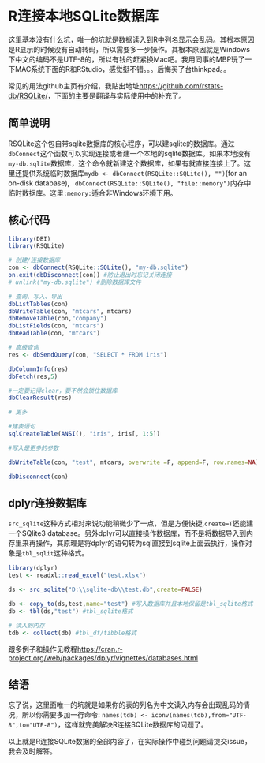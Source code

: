 # R连接本地SQLite数据库

这里基本没有什么坑，唯一的坑就是数据读入到R中列名显示会乱码。其根本原因是R显示的时候没有自动转码，所以需要多一步操作。其根本原因就是Windows下中文的编码不是UTF-8的，所以有钱的赶紧换Mac吧。我用同事的MBP玩了一下MAC系统下面的R和RStudio，感觉挺不错。。。后悔买了台thinkpad。。

常见的用法github主页有介绍，我贴出地址<https://github.com/rstats-db/RSQLite/>，下面的主要是翻译与实际使用中的补充了。


## 简单说明

RSQLite这个包自带sqlite数据库的核心程序，可以建sqlite的数据库。通过`dbConnect`这个函数可以实现连接或者建一个本地的sqlite数据库。如果本地没有`my-db.sqlite`数据库，这个命令就新建这个数据库，如果有就直接连接上了。这里还提供系统临时数据库`mydb <- dbConnect(RSQLite::SQLite(), "")`(for an on-disk database), ` dbConnect(RSQLite::SQLite(), "file::memory")`内存中临时数据库。这里`:memory:`适合非Windows环境下用。

## 核心代码

```r
library(DBI)
library(RSQLite)

# 创建/连接数据库
con <- dbConnect(RSQLite::SQLite(), "my-db.sqlite")
on.exit(dbDisconnect(con)) #防止退出时忘记关闭连接
# unlink("my-db.sqlite") #删除数据库文件

# 查询、写入、导出
dbListTables(con)
dbWriteTable(con, "mtcars", mtcars)
dbRemoveTable(con,"company")
dbListFields(con, "mtcars")
dbReadTable(con, "mtcars")

# 高级查询
res <- dbSendQuery(con, "SELECT * FROM iris")

dbColumnInfo(res)
dbFetch(res,5)

#一定要记得clear，要不然会锁住数据库
dbClearResult(res)

# 更多

#建表语句
sqlCreateTable(ANSI(), "iris", iris[, 1:5])

#写入是更多的参数

dbWriteTable(con, "test", mtcars, overwrite =F, append=F, row.names=NA)

dbDisconnect(con)
```

## dplyr连接数据库

`src_sqlite`这种方式相对来说功能稍微少了一点，但是方便快捷,`create=T`还能建一个SQlite3 database。另外dplyr可以直接操作数据库，而不是将数据导入到内存里来再操作，其原理是将dplyr的语句转为sql直接到sqlite上面去执行，操作对象是`tbl_sqlit`这种格式。

```r
library(dplyr)
test <- readxl::read_excel("test.xlsx")

ds <- src_sqlite("D:\\sqlite-db\\test.db",create=FALSE)

db <- copy_to(ds,test,name="test") #写入数据库并且本地保留是tbl_sqlite格式
db <- tbl(ds,"test") #tbl_sqlite格式

# 读入到内存
tdb <- collect(db) #tbl_df/tibble格式
```

跟多例子和操作见教程<https://cran.r-project.org/web/packages/dplyr/vignettes/databases.html>

## 结语

忘了说，这里面唯一的坑就是如果你的表的列名为中文读入内存会出现乱码的情况，所以你需要多加一行命令: `names(tdb) <- iconv(names(tdb),from="UTF-8",to="UTF-8")`，这样就完美解决R连接SQLite数据库的问题了。

以上就是R连接SQLite数据的全部内容了，在实际操作中碰到问题请提交issue，我会及时解答。